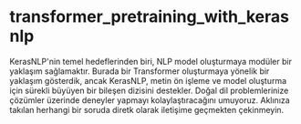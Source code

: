 # transformer_pretraining_with_kerasnlp
KerasNLP'nin temel hedeflerinden biri, NLP model oluşturmaya modüler bir yaklaşım sağlamaktır. 
Burada bir Transformer oluşturmaya yönelik bir yaklaşım gösterdik, ancak KerasNLP, metin ön işleme ve model oluşturma 
için sürekli büyüyen bir bileşen dizisini destekler. 
Doğal dil problemlerinize çözümler üzerinde deneyler yapmayı kolaylaştıracağını umuyoruz.
Aklınıza takılan herhangi bir soruda diretk olarak iletişime geçmekten çekinmeyin.
 
